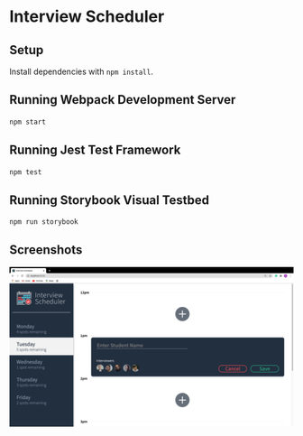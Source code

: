 # Interview Scheduler

## Setup

Install dependencies with `npm install`.

## Running Webpack Development Server

```sh
npm start
```

## Running Jest Test Framework

```sh
npm test
```

## Running Storybook Visual Testbed

```sh
npm run storybook
```

## Screenshots

!["Screenshot of the landing page"](https://github.com/s-awaken/scheduler/blob/master/public/images/Screen%20Shot%202020-11-12%20at%204.05.32%20PM.png)